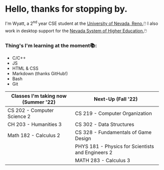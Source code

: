 # Hello, thanks for stopping by.
I'm Wyatt, a 2<sup>nd</sup> year CSE student at the [University of Nevada, Reno.](https://www.unr.edu/cse "UNR CSE"):computer_mouse: I also work in desktop support for the [Nevada System of Higher Education.](https://scs.nevada.edu/ "NSHE SCS"):computer_mouse:

### Thing's I'm learning at the moment:books::
- C/C++
- JS
- HTML & CSS
- Markdown (thanks GitHub!)
- Bash
- Git

| Classes I'm taking now (Summer '22)  | Next-Up (Fall '22)                                |
| ------------------------------------ | ------------------------------------------------- |
| CS 202 - Computer Science 2          | CS 219 - Computer Organization                    |
| CH 203 - Humanities 3                | CS 302 - Data Structures                          |
| Math 182 - Calculus 2                | CS 328 - Fundamentals of Game Design              |
|                                      | PHYS 181 - Physics for Scientists and Engineers 2 |
|                                      | MATH 283 - Calculus 3                             |
